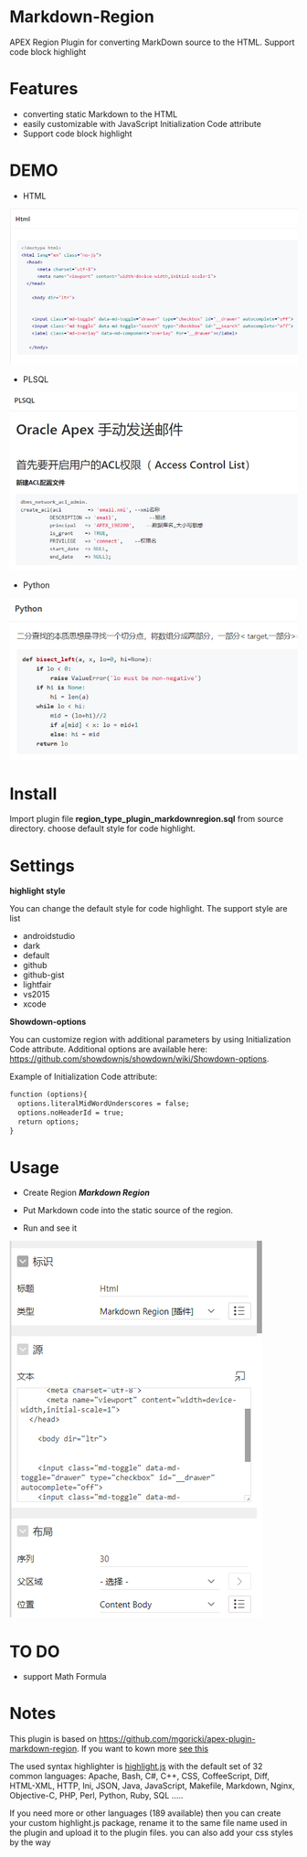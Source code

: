 # Markdown-Region

APEX Region Plugin for converting MarkDown source to the HTML. Support code block highlight

# Features

- converting static Markdown to the HTML
- easily customizable with JavaScript Initialization Code attribute
- Support code block highlight

# DEMO

- HTML

![html](./img/html.png)

- PLSQL

![plsql](.\img\plsql.png)

- Python

![python](./img/python.png)

# Install

Import plugin file **region_type_plugin_markdownregion.sql** from source directory. choose  default style for code highlight.

# Settings

**highlight style** 

You can change the default style for code highlight. The support style are list

- androidstudio
- dark
- default
- github
- github-gist
- lightfair
- vs2015
- xcode

**Showdown-options**

You can customize region with additional parameters by using Initialization Code attribute. Additional options are available here: <https://github.com/showdownjs/showdown/wiki/Showdown-options>.

Example of Initialization Code attribute:

```
function (options){
  options.literalMidWordUnderscores = false;
  options.noHeaderId = true;
  return options;
}
```

# Usage

- Create Region ***Markdown Region***

- Put Markdown code into the static source of the region.
- Run and see it

![usage](./img/usage.png)

# TO DO

- support  Math Formula

# Notes

This plugin is based on https://github.com/mgoricki/apex-plugin-markdown-region. If you want to kown more [see this](https://github.com/mgoricki/apex-plugin-markdown-region)

The used syntax highlighter is [highlight.js](https://highlightjs.org/) with the default set of 32 common languages: Apache, Bash, C#, C++, CSS, CoffeeScript, Diff, HTML-XML, HTTP, Ini, JSON, Java, JavaScript, Makefile, Markdown, Nginx, Objective-C, PHP, Perl, Python, Ruby, SQL .....

If you need more or other languages (189 available) then you can create your custom highlight.js package, rename it to the same file name used in the plugin and upload it to the plugin files. you can also add your css styles by the way